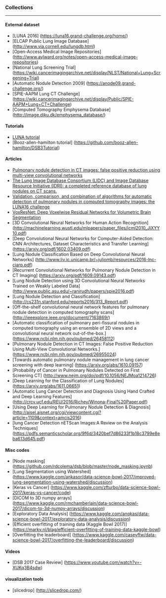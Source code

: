 ### Collections

-----------



#### External dataset

* [LUNA 2016] (https://luna16.grand-challenge.org/home/)
* [ELCAP Public Lung Image Database] (http://www.via.cornell.edu/lungdb.html)
* [Open-Access Medical Image Repositories] (http://www.aylward.org/notes/open-access-medical-image-repositories)
* [National Lung Screening Trial] (https://wiki.cancerimagingarchive.net/display/NLST/National+Lung+Screening+Trial)
* [Automatic Nodule Detection 2009] (https://anode09.grand-challenge.org/)
* [SPIE-AAPM Lung CT Challenge] (https://wiki.cancerimagingarchive.net/display/Public/SPIE-AAPM+Lung+CT+Challenge)
* [Computed Tomography Emphysema Database] (http://image.diku.dk/emphysema_database/)



#### Tutorials
* [LUNA tutorial](https://luna16.grand-challenge.org/tutorial/)
* [Booz-allen-hamilton tutorial] (https://github.com/booz-allen-hamilton/DSB3Tutorial)




#### Articles
* [Pulmonary nodule detection in CT images: false positive reduction using multi-view convolutional networks]()
* [The Lung Image Database Consortium (LIDC) and Image Database Resource Initiative (IDRI): a completed reference database of lung nodules on CT scans.](https://www.ncbi.nlm.nih.gov/pmc/articles/PMC3041807/pdf/MPHYA6-000038-000915_1.pdf)
* [Validation, comparison, and combination of algorithms for automatic detection
of pulmonary nodules in computed tomography images: the LUNA16 challenge](https://arxiv.org/pdf/1612.08012.pdf)
* [VoxResNet: Deep Voxelwise Residual Networks for Volumetric Brain Segmentation](https://arxiv.org/abs/1608.05895)
* [3D Convolutional Neural Networks for Human Action Recognition]  (http://machinelearning.wustl.edu/mlpapers/paper_files/icml2010_JiXYY10.pdf)
* [Deep Convolutional Neural Networks for Computer-Aided Detection: CNN Architectures, Dataset Characteristics and Transfer Learning] (https://arxiv.org/pdf/1602.03409.pdf)
* [Lung Nodule Classification Based on Deep Convolutional Neural Networks] (http://www.liv.ic.unicamp.br/~juliomb/resources/2016-lnc-ciarp.pdf)
* [Recurrent Convolutional Networks for Pulmonary Nodule Detection in CT Imaging] (https://arxiv.org/pdf/1609.09143.pdf)
* [Lung Nodule Detection using 3D Convolutional Neural Networks Trained on Weakly Labeled Data] (http://www.public.asu.edu/~ranirudh/papers/spie2016.pdf)
* [Lung Nodule Detection and Classification] (http://cs231n.stanford.edu/reports2016/313_Report.pdf)
* [Off-the-shelf convolutional neural network features for pulmonary nodule detection in computed tomography scans] (http://ieeexplore.ieee.org/document/7163869/)
* [Automatic classification of pulmonary peri-fissural nodules in computed tomography using an ensemble of 2D views and a convolutional neural network out-of-the-box.] (https://www.ncbi.nlm.nih.gov/pubmed/26458112)
* [Pulmonary Nodule Detection in CT Images: False Positive Reduction Using Multi-View Convolutional Networks.] (https://www.ncbi.nlm.nih.gov/pubmed/26955024)
* [Towards automatic pulmonary nodule management in lung cancer screening with deep learning] (https://arxiv.org/abs/1610.09157)
* [Probability of Cancer in Pulmonary Nodules Detected on First Screening CT] (http://www.nejm.org/doi/pdf/10.1056/NEJMoa1214726)
* [Deep Learning for the Classification of Lung Nodules] (https://arxiv.org/abs/1611.06651)
* [Automatic Lung Cancer Detection and Diagnosis Using Hand Crafted and Deep Learning Features] (http://crcv.ucf.edu/REU/2016/Richey/Winona-Final%20Paper.pdf)
* [Using Deep Learning for Pulmonary Nodule Detection & Diagnosis] (http://aisel.aisnet.org/cgi/viewcontent.cgi?article=1109&context=amcis2016)
* [lung Cancer Detection nETScan Images:A Review on the Analysis Techniques] (https://pdfs.semanticscholar.org/9f6d/3420bef7d86233f1b18c3799e8eba613d645.pdf)



#### Misc codes
* [Node masking] (https://github.com/rdcolema/dsb/blob/master/node_masking.ipynb)
* [Lung Segmentation using Watershed] (https://www.kaggle.com/ankasor/data-science-bowl-2017/improved-lung-segmentation-using-watershed/discussion)
* [Keras vs Cancer] (https://www.kaggle.com/zfturbo/data-science-bowl-2017/keras-vs-cancer/code)
* [DICOM to 3D numpy arrays] (https://www.kaggle.com/rmchamberlain/data-science-bowl-2017/dicom-to-3d-numpy-arrays/discussion)
* [Exploratory Data Analysis] (https://www.kaggle.com/anokas/data-science-bowl-2017/exploratory-data-analysis/discussion)
* [Efficient overfitting of training data (Kaggle Bowl 2017)] (https://markv.nl/blag/efficient-overfitting-of-training-data-kaggle-bowl)
* [Overfitting the leaderboard] (https://www.kaggle.com/caseyftw/data-science-bowl-2017/overfitting-the-leaderboard/discussion)


#### Videos
* [DSB 2017 Case Review] (https://www.youtube.com/watch?v=-XUKq3B4sdw)

#### visualization tools
* [slicedrop] (http://slicedrop.com/)
